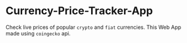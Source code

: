 # Currency-Price-Tracker-App
Check live prices of popular `crypto` and `fiat` currencies. This
Web App made using `coingecko` api. 
